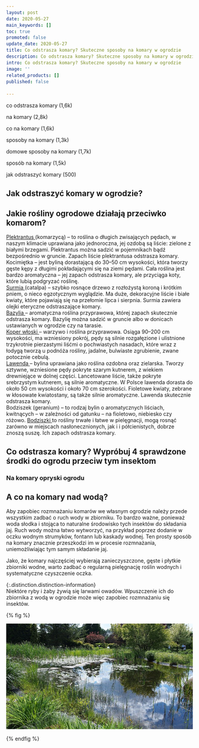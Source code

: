 ```yaml
---
layout: post
date: 2020-05-27
main_keywords: []
toc: true
promoted: false
update_date: 2020-05-27
title: Co odstrasza komary? Skuteczne sposoby na komary w ogrodzie
description: Co odstrasza komary? Skuteczne sposoby na komary w ogrodzie
intro: Co odstrasza komary? Skuteczne sposoby na komary w ogrodzie
image: ''
related_products: []
published: false

---
```

co odstrasza komary (1,6k)

na komary (2,8k)

co na komary (1,6k)

sposoby na komary (1,3k)

domowe sposoby na komary (1,7k)

sposób na komary (1,5k)

jak odstraszyć komary (500)

## Jak odstraszyć komary w ogrodzie?

## Jakie rośliny ogrodowe działają przeciwko komarom?

[Plektrantus ](http://rosliny.wymarzonyogrod.pl/baza-roslin/balkonowe-i-tarasowe/plektrantus,8_180/)(komarzycą) – to roślina o długich zwisających pędach, w naszym klimacie uprawiana jako jednoroczna, jej ozdobą są liście: zielone z białymi brzegami. Plektrantus można sadzić w pojemnikach bądź bezpośrednio w gruncie. Zapach liście plektrantusa odstrasza komary.  
Kocimiętka – jest byliną dorastającą do 30–50 cm wysokości, która tworzy gęste kępy z długimi pokładającymi się na ziemi pędami. Cała roślina jest bardzo aromatyczna – jej zapach odstrasza komary, ale przyciąga koty, które lubią podgryzać roślinę.  
[Surmia ](http://rosliny.wymarzonyogrod.pl/baza-roslin/drzewa-lisciaste/surmia-bignoniowa,7_347/)(catalpa) – szybko rosnące drzewo z rozłożystą koroną i krótkim pniem, o nieco egzotycznym wyglądzie. Ma duże, dekoracyjne liście i białe kwiaty, które pojawiają się na przełomie lipca i sierpnia. Surmia zawiera olejki eteryczne odstraszające komary.  
[Bazylia ](http://rosliny.wymarzonyogrod.pl/baza-roslin/ziola/bazylia-pospolita-bazylia-wlasciwa,15_701/)– aromatyczna roślina przyprawowa, której zapach skutecznie odstrasza komary. Bazylię można sadzić w gruncie albo w donicach ustawianych w ogrodzie czy na tarasie.  
[Koper włoski ](http://rosliny.wymarzonyogrod.pl/baza-roslin/warzywa/fenkul-wloski-koper-wloski-koper-slodki,17_707/)– warzywo i roślina przyprawowa. Osiąga 90–200 cm wysokości, ma wzniesiony pokrój, pędy są silnie rozgałęzione i ulistnione trzykrotnie pierzastymi liśćmi o pochwiastych nasadach, które wraz z łodygą tworzą u podnóża rośliny, jadalne, bulwiaste zgrubienie, zwane potocznie cebulą.  
[Lawenda ](http://rosliny.wymarzonyogrod.pl/baza-roslin/byliny/lawenda-waskolistna-lawenda-lekarska,5_336/)– bylina uprawiana jako roślina ozdobna oraz zielarska. Tworzy sztywne, wzniesione pędy pokryte szarym kutnerem, z wiekiem drewniejące w dolnej części. Lancetowane liście, także pokryte srebrzystym kutnerem, są silnie aromatyczne. W Polsce lawenda dorasta do około 50 cm wysokości i około 70 cm szerokości. Fioletowe kwiaty, zebrane w kłosowate kwiatostany, są także silnie aromatyczne. Lawenda skutecznie odstrasza komary.  
Bodziszek (geranium) – to rodzaj bylin o aromatycznych liściach, kwitnących – w zależności od gatunku – na fioletowo, niebiesko czy różowo. [Bodziszki ](http://rosliny.wymarzonyogrod.pl/szukaj/?query=bodziszek)to rośliny trwałe i łatwe w pielęgnacji, mogą rosnąć zarówno w miejscach nasłonecznionych, jak i i półcienistych, dobrze znoszą suszę. Ich zapach odstrasza komary.

## Co odstrasza komary? Wypróbuj 4 sprawdzone środki do ogrodu przeciw tym insektom

### Na komary opryski ogrodu

## A co na komary nad wodą?

Aby zapobiec rozmnażaniu komarów we własnym ogrodzie należy przede wszystkim zadbać o ruch wody w zbiorniku. To bardzo ważne, ponieważ woda słodka i stojąca to naturalne środowisko tych insektów do składania jaj. Ruch wody można łatwo wytworzyć, na przykład poprzez dodanie w oczku wodnym strumyków, fontann lub kaskady wodnej. Ten prosty sposób na komary znacznie przeszkodzi im w procesie rozmnażania, uniemożliwiając tym samym składanie jaj. 

Jako, że komary najczęściej wybierają zanieczyszczone, gęste i płytkie zbiorniki wodne, warto zadbać o regularną pielęgnację roślin wodnych i systematyczne czyszczenie oczka. 

{:.distinction.distinction-information}  
Niektóre ryby i żaby żywią się larwami owadów. Wpuszczenie ich do zbiornika z wodą w ogrodzie może więc zapobiec rozmnażaniu się insektów.

{% fig %}

![](/uploads/a-co-na-komary-nad-woda.jpg)

{% endfig %}